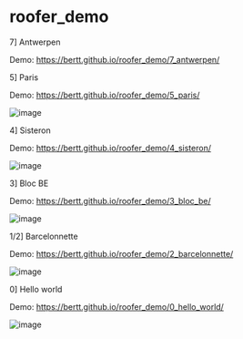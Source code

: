 # roofer_demo

7] Antwerpen

Demo: https://bertt.github.io/roofer_demo/7_antwerpen/

5] Paris

Demo: https://bertt.github.io/roofer_demo/5_paris/

![image](https://github.com/user-attachments/assets/8ff290a8-1738-4950-8c24-555d6ee50ab5)

4] Sisteron

Demo: https://bertt.github.io/roofer_demo/4_sisteron/

![image](https://github.com/user-attachments/assets/baebc99e-20f1-40c9-8229-a30547c84a7c)

3] Bloc BE

Demo: https://bertt.github.io/roofer_demo/3_bloc_be/

![image](https://github.com/user-attachments/assets/0c31f739-a006-46bf-8d31-a6d95d2bc169)

1/2] Barcelonnette

Demo: https://bertt.github.io/roofer_demo/2_barcelonnette/

![image](https://github.com/user-attachments/assets/fdf209f9-ead8-441e-aa70-299014c411eb)

0] Hello world

Demo: https://bertt.github.io/roofer_demo/0_hello_world/

![image](https://github.com/user-attachments/assets/ac086b2b-baed-470a-bb51-5d4eb4bece54)



